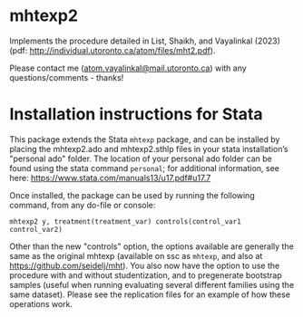 # mhtexp2
Implements the procedure detailed in List, Shaikh, and Vayalinkal (2023) (pdf: http://individual.utoronto.ca/atom/files/mht2.pdf). 

Please contact me (atom.vayalinkal@mail.utoronto.ca) with any questions/comments - thanks!


<h1> Installation instructions for Stata</h1>

This package extends the Stata `mhtexp` package, and can be installed by placing the mhtexp2.ado and mhtexp2.sthlp files in your stata installation’s "personal ado" folder. The location of your personal ado folder can be found using the stata command `personal`; for additional information, see here: https://www.stata.com/manuals13/u17.pdf#u17.7

Once installed, the package can be used by running the following command, from any do-file or console:
 
`mhtexp2 y, treatment(treatment_var) controls(control_var1 control_var2)`
 
Other than the new "controls" option, the options available are generally the same as the original mhtexp (available on ssc as `mhtexp`, and also at https://github.com/seidelj/mht). You also now have the option to use the procedure with and without studentization, and to pregenerate bootstrap samples (useful when running evaluating several different families using the same dataset). Please see the replication files for an example of how these operations work.
